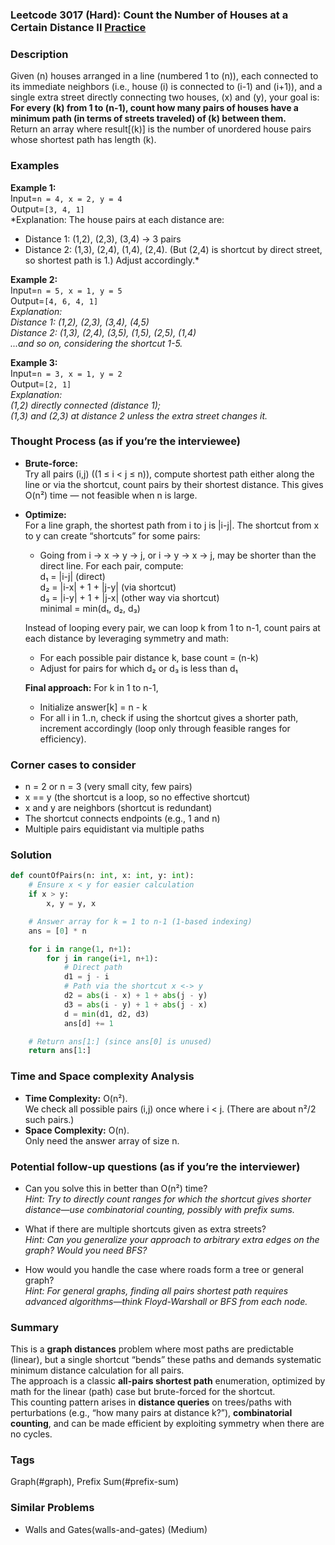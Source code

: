 ### Leetcode 3017 (Hard): Count the Number of Houses at a Certain Distance II [Practice](https://leetcode.com/problems/count-the-number-of-houses-at-a-certain-distance-ii)

### Description  
Given \(n\) houses arranged in a line (numbered 1 to \(n\)), each connected to its immediate neighbors (i.e., house \(i\) is connected to \(i-1\) and \(i+1\)), and a single extra street directly connecting two houses, \(x\) and \(y\), your goal is:  
**For every \(k\) from 1 to \(n-1\), count how many pairs of houses have a minimum path (in terms of streets traveled) of \(k\) between them.**  
Return an array where result[\(k\)] is the number of unordered house pairs whose shortest path has length \(k\).

### Examples  

**Example 1:**  
Input=`n = 4, x = 2, y = 4`  
Output=`[3, 4, 1]`  
*Explanation: The house pairs at each distance are:  
- Distance 1: (1,2), (2,3), (3,4) → 3 pairs  
- Distance 2: (1,3), (2,4), (1,4), (2,4). (But (2,4) is shortcut by direct street, so shortest path is 1.) Adjust accordingly.*  

**Example 2:**  
Input=`n = 5, x = 1, y = 5`  
Output=`[4, 6, 4, 1]`  
*Explanation:  
Distance 1: (1,2), (2,3), (3,4), (4,5)  
Distance 2: (1,3), (2,4), (3,5), (1,5), (2,5), (1,4)  
...and so on, considering the shortcut 1-5.*  

**Example 3:**  
Input=`n = 3, x = 1, y = 2`  
Output=`[2, 1]`  
*Explanation:  
(1,2) directly connected (distance 1);  
(1,3) and (2,3) at distance 2 unless the extra street changes it.*  

### Thought Process (as if you’re the interviewee)  
- **Brute-force:**  
  Try all pairs (i,j) \((1 ≤ i < j ≤ n)\), compute shortest path either along the line or via the shortcut, count pairs by their shortest distance.
  This gives O(n²) time — not feasible when n is large.

- **Optimize:**  
  For a line graph, the shortest path from i to j is |i-j|. The shortcut from x to y can create “shortcuts” for some pairs:
    - Going from i → x → y → j, or i → y → x → j, may be shorter than the direct line.
  For each pair, compute:  
    d₁ = |i-j| (direct)  
    d₂ = |i-x| + 1 + |j-y| (via shortcut)  
    d₃ = |i-y| + 1 + |j-x| (other way via shortcut)  
    minimal = min(d₁, d₂, d₃)  

  Instead of looping every pair, we can loop k from 1 to n-1, count pairs at each distance by leveraging symmetry and math:
    - For each possible pair distance k, base count = (n-k)
    - Adjust for pairs for which d₂ or d₃ is less than d₁

  **Final approach:** For k in 1 to n-1,  
    - Initialize answer[k] = n - k  
    - For all i in 1..n, check if using the shortcut gives a shorter path, increment accordingly (loop only through feasible ranges for efficiency).

### Corner cases to consider  
- n = 2 or n = 3 (very small city, few pairs)
- x == y (the shortcut is a loop, so no effective shortcut)
- x and y are neighbors (shortcut is redundant)
- The shortcut connects endpoints (e.g., 1 and n)
- Multiple pairs equidistant via multiple paths

### Solution

```python
def countOfPairs(n: int, x: int, y: int):
    # Ensure x < y for easier calculation
    if x > y:
        x, y = y, x

    # Answer array for k = 1 to n-1 (1-based indexing)
    ans = [0] * n

    for i in range(1, n+1):
        for j in range(i+1, n+1):
            # Direct path
            d1 = j - i
            # Path via the shortcut x <-> y
            d2 = abs(i - x) + 1 + abs(j - y)
            d3 = abs(i - y) + 1 + abs(j - x)
            d = min(d1, d2, d3)
            ans[d] += 1

    # Return ans[1:] (since ans[0] is unused)
    return ans[1:]
```

### Time and Space complexity Analysis  

- **Time Complexity:** O(n²).  
  We check all possible pairs (i,j) once where i < j. (There are about n²/2 such pairs.)
- **Space Complexity:** O(n).  
  Only need the answer array of size n.

### Potential follow-up questions (as if you’re the interviewer)  

- Can you solve this in better than O(n²) time?  
  *Hint: Try to directly count ranges for which the shortcut gives shorter distance—use combinatorial counting, possibly with prefix sums.*

- What if there are multiple shortcuts given as extra streets?  
  *Hint: Can you generalize your approach to arbitrary extra edges on the graph? Would you need BFS?*

- How would you handle the case where roads form a tree or general graph?  
  *Hint: For general graphs, finding all pairs shortest path requires advanced algorithms—think Floyd-Warshall or BFS from each node.*

### Summary
This is a **graph distances** problem where most paths are predictable (linear), but a single shortcut “bends” these paths and demands systematic minimum distance calculation for all pairs.  
The approach is a classic **all-pairs shortest path** enumeration, optimized by math for the linear (path) case but brute-forced for the shortcut.  
This counting pattern arises in **distance queries** on trees/paths with perturbations (e.g., “how many pairs at distance k?”), **combinatorial counting**, and can be made efficient by exploiting symmetry when there are no cycles.

### Tags
Graph(#graph), Prefix Sum(#prefix-sum)

### Similar Problems
- Walls and Gates(walls-and-gates) (Medium)